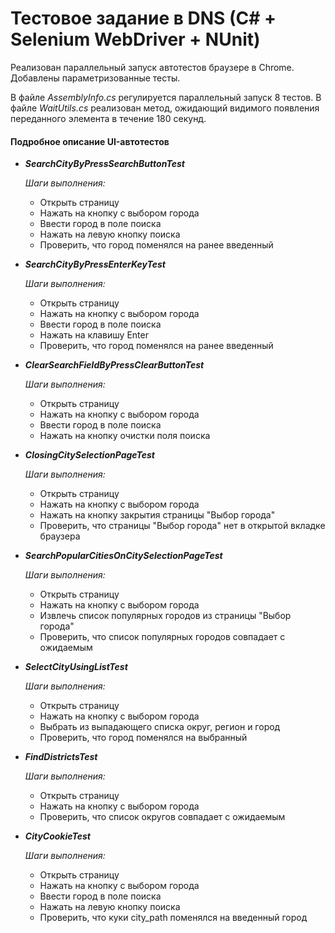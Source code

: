 # Тестовое задание в DNS (C# + Selenium WebDriver + NUnit)
Реализован параллельный запуск автотестов браузере в Chrome. Добавлены параметризованные тесты. 

В файле *AssemblyInfo.cs* регулируется параллельный запуск 8 тестов. В файле *WaitUtils.cs* реализован метод, ожидающий видимого появления переданного элемента в течение 180 секунд.

#### Подробное описание UI-автотестов
* ***SearchCityByPressSearchButtonTest***

  *Шаги выполнения:*
    - Открыть страницу
    - Нажать на кнопку с выбором города
    - Ввести город в поле поиска
    - Нажать на левую кнопку поиска
    - Проверить, что город поменялся на ранее введенный


* ***SearchCityByPressEnterKeyTest***

  *Шаги выполнения:*
    - Открыть страницу
    - Нажать на кнопку с выбором города
    - Ввести город в поле поиска
    - Нажать на клавишу Enter
    - Проверить, что город поменялся на ранее введенный


* ***ClearSearchFieldByPressClearButtonTest***

  *Шаги выполнения:*
    - Открыть страницу
    - Нажать на кнопку с выбором города
    - Ввести город в поле поиска
    - Нажать на кнопку очистки поля поиска


* ***ClosingCitySelectionPageTest***

  *Шаги выполнения:*
    - Открыть страницу
    - Нажать на кнопку с выбором города
    - Нажать на кнопку закрытия страницы "Выбор города"
    - Проверить, что страницы "Выбор города" нет в открытой вкладке браузера


* ***SearchPopularCitiesOnCitySelectionPageTest***

  *Шаги выполнения:*
    - Открыть страницу
    - Нажать на кнопку с выбором города
    - Извлечь список популярных городов из страницы "Выбор города"
    - Проверить, что список популярных городов совпадает с ожидаемым


* ***SelectCityUsingListTest***

  *Шаги выполнения:*
    - Открыть страницу
    - Нажать на кнопку с выбором города
    - Выбрать из выпадающего списка округ, регион и город
    - Проверить, что город поменялся на выбранный


* ***FindDistrictsTest***

  *Шаги выполнения:*
    - Открыть страницу
    - Нажать на кнопку с выбором города
    - Проверить, что список округов совпадает с ожидаемым


* ***CityCookieTest***

  *Шаги выполнения:*
  - Открыть страницу
  - Нажать на кнопку с выбором города
  - Ввести город в поле поиска
  - Нажать на левую кнопку поиска
  - Проверить, что куки city_path поменялся на введенный город
